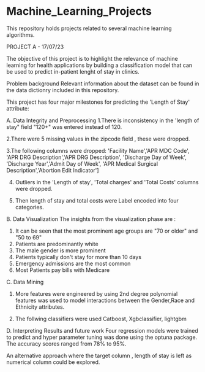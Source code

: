 # Machine_Learning_Projects
This repository holds projects related to several machine learning algorithms.

PROJECT A - 17/07/23

The objective of this project is to highlight the relevance of machine learning for health applications 
by building a classification model that can be used to predict in-patient lenght of stay in clinics. 


Problem background
Relevant information about the dataset can be found in the data dictionry included in this repository.
 

This project has four major milestones for predicting the 'Length of Stay' attribute:

A. Data Integrity and Preprocessing 
1.There is inconsistency in the 'length of stay" field "120+" was entered instead of 120.
	
2.There were 5 missing values in the zipcode field , these were dropped.

3.The following columns were dropped: 
'Facility Name','APR MDC Code', 'APR DRG Description','APR DRG Description',
 'Discharge Day of Week', 'Discharge Year','Admit Day of Week',
'APR Medical Surgical Description','Abortion Edit Indicator']

4. Outliers in the 'Length of stay', 'Total charges' and 'Total Costs' columns were dropped.

5. Then length of stay and total costs were Label encoded into four categories.

 
B. Data Visualization 
The insights from the visualization phase are : 
1. It can be seen that the most prominent age groups are "70 or older" and "50 to 69"
2. Patients are predominantly white
3. The male gender is more prominent
4. Patients typically don't stay for more than 10 days
5. Emergency admissions are the most common
6. Most Patients pay bills with Medicare



C. Data Mining

1. More features were engineered by using 2nd degree polynomial features was used to 
model interactions between the Gender,Race and Ethnicity attributes.


2. The follwing classifiers were used Catboost, Xgbclassifier, lightgbm

D. Interpreting Results and future work
Four regression models were trained to predict and hyper parameter tuning was done using the optuna package.
The accuracy scores ranged from 78% to 95%.

An alternative approach where the target column , length of stay is left as  numerical column could be explored. 





